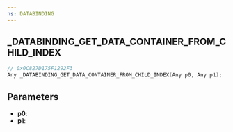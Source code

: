 ```yaml
---
ns: DATABINDING
---
```

## _DATABINDING_GET_DATA_CONTAINER_FROM_CHILD_INDEX

```c
// 0x0C827D175F1292F3
Any _DATABINDING_GET_DATA_CONTAINER_FROM_CHILD_INDEX(Any p0, Any p1);
```

## Parameters
* **p0**:
* **p1**:
